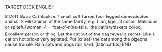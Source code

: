 TARGET DECK
ENGLISH

START
Basic
Cat
Back: n. 1 small soft-furred four-legged domesticated animal. 2 wild animal of the same family, e.g. Lion, tiger. 3 colloq. Malicious or spiteful woman. 4 = *cat-o'-nine-tails.  the cat's whiskers colloq. Excellent person or thing. Let the cat out of the bag reveal a secret. Like a cat on hot bricks very agitated. Put (or set) the cat among the pigeons cause trouble. Rain cats and dogs rain hard. [latin cattus]
END
